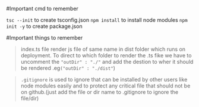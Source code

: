#Important cmd to remember

`tsc --init` to create tsconfig.json
`npm install` to install node modules
`npm init -y` to create package.json

#Important things to remember

> index.ts  file render js file of same name in dist folder which runs on deployment.
> To direct to which folder to render the .ts fike we have to uncomment the `"outDir" : "./"` and add the destion to wher it should be rendered .eg`("outDir" : "./dist"`)

> `.gitignore` is used to ignore that can be installed by other users like node modules easily and to protect any critical file that should not be on github.(just add the file or dir name to .gitignore to ignore the file/dir)



